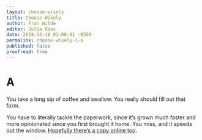 ```yaml
---
layout: choose-wisely
title: Choose Wisely
author: Fran Wilde
editor: Julia Rios
date: 2018-12-18 01:00:01 -0500
permalink: choose-wisely-1-a
published: false
proofread: true
---
```



# A

You take a long sip of coffee and swallow. You really should fill out that form.

You have to literally tackle the paperwork, since it’s grown much faster and more opinionated since you first brought it home. You miss, and it speeds out the window. [Hopefully there’s a copy online too](/choose-wisely-1-b).
